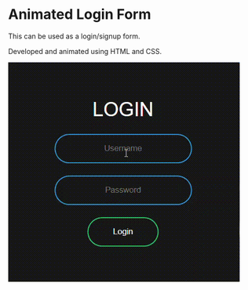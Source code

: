 # Animated Login Form

This can be used as a login/signup form. 

Developed and animated using HTML and CSS.

![demo video](https://github.com/bishwjeet-singh/Animated-Login--HTML-CSS-/blob/master/demo-darkmode.gif)
